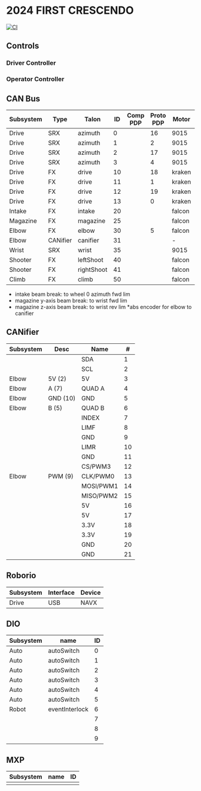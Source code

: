 # 2024 FIRST CRESCENDO

[![CI](https://github.com/strykeforce/crescendo/actions/workflows/main.yml/badge.svg)](https://github.com/strykeforce/crescendo/actions/workflows/main.yml)

## Controls

### Driver Controller

### Operator Controller

## CAN Bus

| Subsystem | Type     | Talon      | ID  | Comp PDP | Proto PDP | Motor  | Breaker |
| --------- | -------- | ---------- | --- | -------- | --------- | ------ | ------- |
| Drive     | SRX      | azimuth    | 0   |          | 16        | 9015   |         |
| Drive     | SRX      | azimuth    | 1   |          | 2         | 9015   |         |
| Drive     | SRX      | azimuth    | 2   |          | 17        | 9015   |         |
| Drive     | SRX      | azimuth    | 3   |          | 4         | 9015   |         |
| Drive     | FX       | drive      | 10  |          | 18        | kraken |         |
| Drive     | FX       | drive      | 11  |          | 1         | kraken |         |
| Drive     | FX       | drive      | 12  |          | 19        | kraken |         |
| Drive     | FX       | drive      | 13  |          | 0         | kraken |         |
| Intake    | FX       | intake     | 20  |          |           | falcon |         |
| Magazine  | FX       | magazine   | 25  |          |           | falcon |         |
| Elbow     | FX       | elbow      | 30  |          | 5         | falcon |         |
| Elbow     | CANifier | canifier   | 31  |          |           | -      |         |
| Wrist     | SRX      | wrist      | 35  |          |           | 9015   |         |
| Shooter   | FX       | leftShoot  | 40  |          |           | falcon |         |
| Shooter   | FX       | rightShoot | 41  |          |           | falcon |         |
| Climb     | FX       | climb      | 50  |          |           | falcon |         |
* intake beam break: to wheel 0 azimuth fwd lim
* magazine y-axis beam break: to wrist fwd lim
* magazine z-axis beam break: to wrist rev lim
*abs encoder for elbow to canifier

## CANifier
| Subsystem | Desc     | Name      | #   |
| --------- | -------- | --------- | --- |
|           |          | SDA       | 1   |
|           |          | SCL       | 2   |
| Elbow     | 5V (2)   | 5V        | 3   |
| Elbow     | A (7)    | QUAD A    | 4   |
| Elbow     | GND (10) | GND       | 5   |
| Elbow     | B (5)    | QUAD B    | 6   |
|           |          | INDEX     | 7   |
|           |          | LIMF      | 8   |
|           |          | GND       | 9   |
|           |          | LIMR      | 10  |
|           |          | GND       | 11  |
|           |          | CS/PWM3   | 12  |
| Elbow     | PWM (9)  | CLK/PWM0  | 13  |
|           |          | MOSI/PWM1 | 14  |
|           |          | MISO/PWM2 | 15  |
|           |          | 5V        | 16  |
|           |          | 5V        | 17  |
|           |          | 3.3V      | 18  |
|           |          | 3.3V      | 19  |
|           |          | GND       | 20  |
|           |          | GND       | 21  |


## Roborio
| Subsystem | Interface | Device | 
| --------- | --------- | ------ |
| Drive     | USB       | NAVX   |

## DIO
| Subsystem | name           | ID  |
| --------- | -------------- | --- |
| Auto      | autoSwitch     | 0   |
| Auto      | autoSwitch     | 1   |
| Auto      | autoSwitch     | 2   |
| Auto      | autoSwitch     | 3   |
| Auto      | autoSwitch     | 4   |
| Auto      | autoSwitch     | 5   |
| Robot     | eventInterlock | 6   |
|           |                | 7   |
|           |                | 8   |
|           |                | 9   |

## MXP
| Subsystem | name   | ID |
| --------- | ------ | -- |
|           |        |    |

